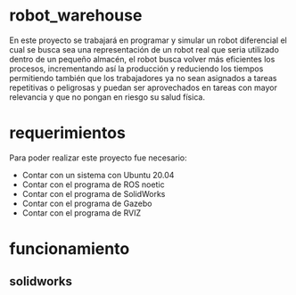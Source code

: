 # robot_warehouse
En este proyecto se trabajará en programar y simular un robot diferencial el cual se busca sea una representación de un robot real que seria utilizado dentro de un pequeño almacén, el robot busca volver más eficientes los procesos, incrementando así la producción y reduciendo los tiempos permitiendo también que los trabajadores ya no sean asignados a tareas repetitivas o peligrosas y puedan ser aprovechados en tareas con mayor relevancia y que no pongan en riesgo su salud física.
# requerimientos
Para poder realizar este proyecto fue necesario:
-    Contar con un sistema con Ubuntu 20.04
-    Contar con el programa de ROS noetic
-    Contar con el programa de SolidWorks
-    Contar con el programa de Gazebo
-    Contar con el programa de RVIZ
# funcionamiento
## solidworks
